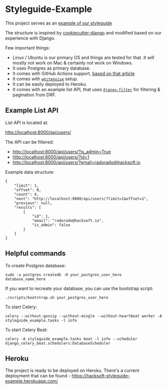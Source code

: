 # Styleguide-Example

This project serves as an [example of our styleguide](https://github.com/HackSoftware/Django-Styleguide)

The structure is inspired by [cookiecutter-django](https://github.com/pydanny/cookiecutter-django) and modified based on our experience with Django.

Few important things:

* Linux / Ubuntu is our primary OS and things are tested for that. It will mostly not work on Mac & certainly not work on Windows.
* It uses Postgres as primary database.
* It comes with GitHub Actions support, [based on that article](https://hacksoft.io/github-actions-in-action-setting-up-django-and-postgres/)
* It comes with [`whitenoise`](http://whitenoise.evans.io/en/stable/) setup.
* It can be easily deployed to Heroku.
* It comes with an example list API, that uses [`django-filter`](https://django-filter.readthedocs.io/en/stable/) for filtering & pagination from DRF.

## Example List API

List API is located at:

<http://localhost:8000/api/users/>

The API can be filtered:

* <http://localhost:8000/api/users/?is_admin=True>
* <http://localhost:8000/api/users/?id=1>
* <http://localhost:8000/api/users/?email=radorado@hacksoft.io>

Example data structure:

```
{
    "limit": 1,
    "offset": 0,
    "count": 4,
    "next": "http://localhost:8000/api/users/?limit=1&offset=1",
    "previous": null,
    "results": [
        {
            "id": 1,
            "email": "radorado@hacksoft.io",
            "is_admin": false
        }
    ]
}
```

## Helpful commands

To create Postgres database:

```
sudo -u postgres createdb -O your_postgres_user_here database_name_here
```

If you want to recreate your database, you can use the bootstrap script:

```
./scripts/bootstrap.sh your_postgres_user_here
```

To start Celery:

```
celery --without-gossip --without-mingle --without-heartbeat worker -A styleguide_example.tasks -l info
```

To start Celery Beat:

```
celery -A styleguide_example.tasks beat -l info --scheduler django_celery_beat.schedulers:DatabaseScheduler
```

## Heroku

The project is ready to be deployed on Heroku. There's a current deployment that can be found - <https://hacksoft-styleguide-example.herokuapp.com/>
